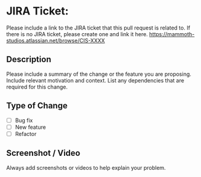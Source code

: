 # JIRA Ticket:

Please include a link to the JIRA ticket that this pull request is related to. If there is no JIRA ticket, please create one and link it here.
https://mammoth-studios.atlassian.net/browse/CIS-XXXX

## Description

Please include a summary of the change or the feature you are proposing. Include relevant motivation and context. List any dependencies that are required for this change.

## Type of Change

- [ ] Bug fix
- [ ] New feature
- [ ] Refactor

## Screenshot / Video

Always add screenshots or videos to help explain your problem.
